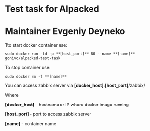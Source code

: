# Test task for Alpacked
# Maintainer Evgeniy Deyneko

Tto start docker container use:

    sudo docker run -td -p **[host_port]**:80 --name **[name]** gonivo/alpacked-test-task


To stop container use:

    sudo docker rm -f **[name]**


You can access zabbix server via
**[docker_host]**:**[host_port]**/zabbix/


Where

**[docker_host]** - hostname or IP where docker image running

**[host_port]** - port to access zabbix server

**[name]** - container name